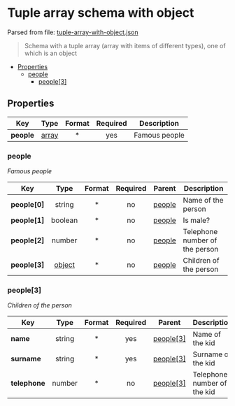 # __Tuple array schema with object__

Parsed from file: [tuple-array-with-object.json](https://github.com/McCastles/JMC/blob/master/examples/tuple-array-with-object.json)
> Schema with a tuple array (array with items of different types), one of which is an object
* [Properties](#properties)
	* [people](#people)
		* [people[3]](#people[3])
## __Properties__
|Key|Type|Format|Required|Description|
|-|:-:|:-:|:-:|-|
|__people__|[array](#people)|*|yes|Famous people|
### __people__
_Famous people_

|Key|Type|Format|Required|Parent|Description|
|-|:-:|:-:|:-:|:-:|-|
|__people[0]__|string|*|no|[people](#people)|Name of the person|
|__people[1]__|boolean|*|no|[people](#people)|Is male?|
|__people[2]__|number|*|no|[people](#people)|Telephone number of the person|
|__people[3]__|[object](#people[3])|*|no|[people](#people)|Children of the person|
### __people[3]__
_Children of the person_

|Key|Type|Format|Required|Parent|Description|
|-|:-:|:-:|:-:|:-:|-|
|__name__|string|*|yes|[people[3]](#people[3])|Name of the kid|
|__surname__|string|*|yes|[people[3]](#people[3])|Surname of the kid|
|__telephone__|number|*|no|[people[3]](#people[3])|Telephone number of the kid|